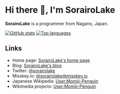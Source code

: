 <!--
SPDX-FileCopyrightText: 2022-2023 Shun Sakai

SPDX-License-Identifier: CC-BY-4.0
-->

# Hi there 👋, I'm SorairoLake

**SorairoLake** is a programmer from Nagano, Japan.

[![GitHub stats][stats-card]][github-overview-url]
[![Top languages][top-languages-card]][github-overview-url]

## Links

- Home page: [SorairoLake's home page](https://sorairolake.github.io/)
- Blog: [SorairoLake's blog](https://sorairolake.github.io/blog/)
- Twitter: [@sorairolake](https://twitter.com/sorairolake)
- Misskey.io: [@sorairolake@misskey.io](https://misskey.io/@sorairolake)
- Japanese Wikipedia: [User:Momiji-Penguin](https://ja.wikipedia.org/wiki/User:Momiji-Penguin)
- Wikimedia projects: [User:Momiji-Penguin](https://meta.wikimedia.org/wiki/User:Momiji-Penguin)

[stats-card]: https://github-readme-stats.vercel.app/api?username=sorairolake&show_icons=true&theme=ayu-mirage
[top-languages-card]: https://github-readme-stats.vercel.app/api/top-langs/?username=sorairolake&theme=ayu-mirage
[github-overview-url]: https://github.com/sorairolake
